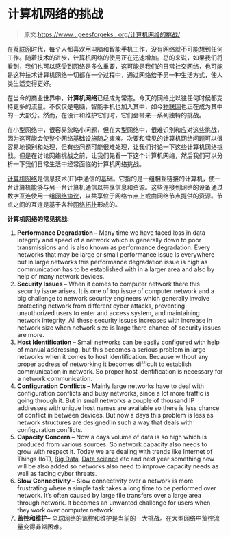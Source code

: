 # 计算机网络的挑战

> 原文:[https://www . geesforgeks . org/计算机网络的挑战/](https://www.geeksforgeeks.org/challenges-of-computer-network/)

在[互联网](https://www.geeksforgeeks.org/the-internet-and-the-web/)时代，每个人都喜欢用电脑和智能手机工作，没有网络就不可能想到任何工作。随着技术的进步，计算机网络的使用正在迅速增加。总的来说，如果我们将看到，我们也可以感受到网络是多么重要，这可能是我们的日常社交网络，也可能是这种技术计算机网络一切都在一个过程中，通过网络给予另一种生活方式，使人类生活变得更好。

在当今的商业世界中，**计算机网络**已经成为常态。今天的网络比以往任何时候都支持更多的流量。不仅仅是电脑，智能手机也加入其中，如今[物联网](https://www.geeksforgeeks.org/introduction-to-internet-of-things-iot-set-1/)也正在成为其中的一大部分。然而，在设计和维护它们时，它们会带来一系列独特的挑战。

在小型网络中，很容易忽略小问题，但在大型网络中，很难识别和应对这些挑战，因为这可能会使整个网络基础设施随之瘫痪。次要和常见的计算机网络问题可以很容易地识别和处理，但有些问题可能很难处理，让我们讨论一下这些计算机网络挑战。但是在讨论网络挑战之前，让我们先看一下这个计算机网络，然后我们可以分析一下我们日常生活中经常面临的计算机网络挑战。

[计算机网络](https://www.geeksforgeeks.org/basics-computer-networking/)是信息技术(IT)中通信的基础。它指的是一组相互链接的计算机，使一台计算机能够与另一台计算机通信以共享信息和资源。这些连接到网络的设备通过数字互连使用一组[网络协议](https://www.geeksforgeeks.org/network-protocols/)，以共享位于网络节点上或由网络节点提供的资源。节点之间的互连是基于各种[网络拓扑](https://www.geeksforgeeks.org/types-of-network-topology/)形成的。

**计算机网络的常见挑战:**

1.  **Performance Degradation –**
    Many time we have faced loss in data integrity and speed of a network which is generally down to poor transmissions and is also known as performance degradation. Every networks that may be large or small performance issue is everywhere but in large networks this performance degradation issue is high as communication has to be established with in a larger area and also by help of many network devices.
2.  **Security Issues –**
    When it comes to computer network there this security issue arises. It is one of top issue of computer network and a big challenge to network security engineers which generally involve protecting network from different cyber attacks, preventing unauthorized users to enter and access system, and maintaining network integrity. All these security issues increases with increase in network size when network size is large there chance of security issues are more.
3.  **Host Identification –**
    Small networks can be easily configured with help of manual addressing, but this becomes a serious problem in large networks when it comes to host identification. Because without any proper address of networking it becomes difficult to establish communication in network. So proper host identification is necessary for a network communication.
4.  **Configuration Conflicts –**
    Mainly large networks have to deal with configuration conflicts and busy networks, since a lot more traffic is going through it. But in small networks a couple of thousand IP addresses with unique host names are available so there is less chance of conflict in between devices. But now a days this problem is less as network structures are designed in such a way that deals with configuration conflicts.
5.  **Capacity Concern –**
    Now a days volume of data is so high which is produced from various sources. So network capacity also needs to grow with respect it. Today we are dealing with trends like Internet of Things (IoT), [Big Data](https://www.geeksforgeeks.org/what-is-big-data/), [Data science](https://www.geeksforgeeks.org/overview-of-data-science/) etc and next year something new will be also added so networks also need to improve capacity needs as well as facing cyber threats.
6.  **Slow Connectivity –**
    Slow connectivity over a network is more frustrating where a simple task takes a long time to be performed over network. It’s often caused by large file transfers over a large area through network. It becomes an unwanted challenge for users when they work over computer network.
7.  **监控和维护–**
    全球网络的监控和维护是当前的一大挑战。在大型网络中监控流量变得非常困难。